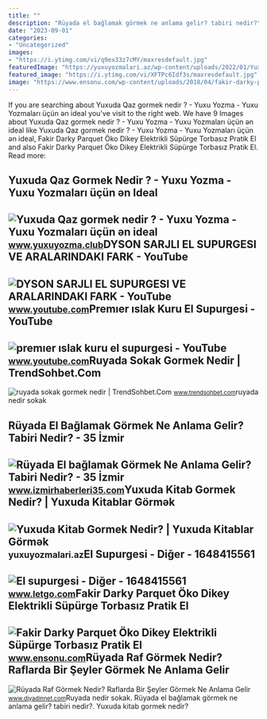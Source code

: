```yaml
---
title: ""
description: "Rüyada el bağlamak görmek ne anlama gelir? tabiri nedir?"
date: "2023-09-01"
categories:
- "Uncategorized"
images:
- "https://i.ytimg.com/vi/q9ex33z7cMY/maxresdefault.jpg"
featuredImage: "https://yuxuyozmalari.az/wp-content/uploads/2022/01/Yuxuda-kitab-gormek-780x350.jpg"
featured_image: "https://i.ytimg.com/vi/XFTPc6Idf3s/maxresdefault.jpg"
image: "https://www.ensonu.com/wp-content/uploads/2018/04/fakir-darky-parquet-oko-dikey-elektrikli-supurge-torbasiz-pratik-el-supurgesi-1.jpg"
---
```


If you are searching about Yuxuda Qaz gormek nedir ? - Yuxu Yozma - Yuxu Yozmaları üçün ən ideal you've visit to the right web. We have 9 Images about Yuxuda Qaz gormek nedir ? - Yuxu Yozma - Yuxu Yozmaları üçün ən ideal like Yuxuda Qaz gormek nedir ? - Yuxu Yozma - Yuxu Yozmaları üçün ən ideal, Fakir Darky Parquet Öko Dikey Elektrikli Süpürge Torbasız Pratik El and also Fakir Darky Parquet Öko Dikey Elektrikli Süpürge Torbasız Pratik El. Read more:

Yuxuda Qaz Gormek Nedir ? - Yuxu Yozma - Yuxu Yozmaları üçün ən Ideal
---------------------------------------------------------------------

 ![Yuxuda Qaz gormek nedir ? - Yuxu Yozma - Yuxu Yozmaları üçün ən ideal](https://blogger.googleusercontent.com/img/a/AVvXsEjT6BijrHy8G1dpIe2_gcCy_HXStdVwjPht1WRCXbZL4iky9OX35iwIrE8DThX5aWlbfw6ZXgVflQzBbw1R1qd_DvT7jVghdgfzeBK43ajhAIWUPAsxA8yI5ClrhEPk_iZESLj1B8DYhFA62bphbm0u8cIzNatHvRrZZ--koOScKBAPj0GH0ocwTJPG4g=w1600) <small>www.yuxuyozma.club</small>DYSON SARJLI EL SUPURGESI VE ARALARINDAKI FARK - YouTube
--------------------------------------------------------

 ![DYSON SARJLI EL SUPURGESI VE ARALARINDAKI FARK - YouTube](https://i.ytimg.com/vi/q9ex33z7cMY/maxresdefault.jpg) <small>www.youtube.com</small>Premıer ıslak Kuru El Supurgesi - YouTube
-----------------------------------------

 ![premıer ıslak kuru el supurgesi - YouTube](https://i.ytimg.com/vi/XFTPc6Idf3s/maxresdefault.jpg) <small>www.youtube.com</small>Ruyada Sokak Gormek Nedir | TrendSohbet.Com
-------------------------------------------

 ![ruyada sokak gormek nedir | TrendSohbet.Com](https://www.trendsohbet.com/wp-content/uploads/2021/01/ruyada-sokak-gormek-nedir-768x384.jpg) <small>www.trendsohbet.com</small>ruyada nedir sokak

Rüyada El Bağlamak Görmek Ne Anlama Gelir? Tabiri Nedir? - 35 İzmir
-------------------------------------------------------------------

 ![Rüyada El bağlamak Görmek Ne Anlama Gelir? Tabiri Nedir? - 35 İzmir](https://www.izmirhaberleri35.com/wp-content/uploads/2021/12/ruyada-el-baglamak-gormek.jpg) <small>www.izmirhaberleri35.com</small>Yuxuda Kitab Gormek Nedir? | Yuxuda Kitablar Görmək ︎
-----------------------------------------------------

 ![Yuxuda Kitab Gormek Nedir? | Yuxuda Kitablar Görmək ︎](https://yuxuyozmalari.az/wp-content/uploads/2022/01/Yuxuda-kitab-gormek-780x350.jpg) <small>yuxuyozmalari.az</small>El Supurgesi - Diğer - 1648415561
---------------------------------

 ![El supurgesi - Diğer - 1648415561](https://apollo-ireland.akamaized.net/v1/files/syurk3kj72r43-OLXAUTOTR/image) <small>www.letgo.com</small>Fakir Darky Parquet Öko Dikey Elektrikli Süpürge Torbasız Pratik El
-------------------------------------------------------------------

 ![Fakir Darky Parquet Öko Dikey Elektrikli Süpürge Torbasız Pratik El](https://www.ensonu.com/wp-content/uploads/2018/04/fakir-darky-parquet-oko-dikey-elektrikli-supurge-torbasiz-pratik-el-supurgesi-1.jpg) <small>www.ensonu.com</small>Rüyada Raf Görmek Nedir? Raflarda Bir Şeyler Görmek Ne Anlama Gelir
-------------------------------------------------------------------

 ![Rüyada Raf Görmek Nedir? Raflarda Bir Şeyler Görmek Ne Anlama Gelir](https://www.diyadinnet.com/d/ruya/ruyada-raf-gormek-nedir-raflarda-bir-seyler-gormek-ne-anlama-gelir-8014.jpg) <small>www.diyadinnet.com</small>Ruyada nedir sokak. Rüyada el bağlamak görmek ne anlama gelir? tabiri nedir?. Yuxuda kitab gormek nedir?
